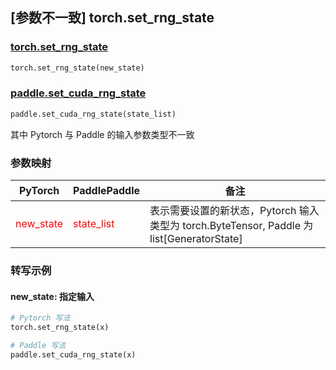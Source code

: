 ## [参数不一致] torch.set_rng_state

### [torch.set_rng_state](https://pytorch.org/docs/master/generated/torch.set_rng_state.html#torch.set_rng_state)

```python
torch.set_rng_state(new_state)
```

### [paddle.set_cuda_rng_state](https://www.paddlepaddle.org.cn/documentation/docs/zh/develop/api/paddle/set_cuda_rng_state_cn.html#set-cuda-rng-state)

```python
paddle.set_cuda_rng_state(state_list)
```

其中 Pytorch 与 Paddle 的输入参数类型不一致

### 参数映射
| PyTorch       | PaddlePaddle | 备注                                                   |
| ------------- | ------------ | ------------------------------------------------------ |
| <font color='red'> new_state </font>         | <font color='red'> state_list </font>            | 表示需要设置的新状态，Pytorch 输入类型为 torch.ByteTensor, Paddle 为 list[GeneratorState]                               |



### 转写示例

#### new_state: 指定输入
```python
# Pytorch 写法
torch.set_rng_state(x)

# Paddle 写法
paddle.set_cuda_rng_state(x)
```
